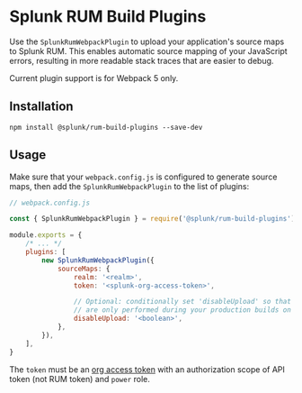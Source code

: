 # Splunk RUM Build Plugins

Use the `SplunkRumWebpackPlugin` to upload your application's source maps to Splunk RUM. This enables automatic source mapping of your JavaScript errors, resulting in more readable stack traces that are easier to debug.

Current plugin support is for Webpack 5 only.

## Installation

```
npm install @splunk/rum-build-plugins --save-dev
```

## Usage

Make sure that your `webpack.config.js` is configured to generate source maps,
then add the `SplunkRumWebpackPlugin` to the list of plugins:

```js
// webpack.config.js

const { SplunkRumWebpackPlugin } = require('@splunk/rum-build-plugins')

module.exports = {
	/* ... */
	plugins: [
		new SplunkRumWebpackPlugin({
			sourceMaps: {
				realm: '<realm>',
				token: '<splunk-org-access-token>',

				// Optional: conditionally set 'disableUpload' so that file uploads
				// are only performed during your production builds on your CI pipeline
				disableUpload: '<boolean>',
			},
		}),
	],
}
```

The `token` must be an [org access token](https://help.splunk.com/en/splunk-observability-cloud/administer/authentication-and-security/authentication-tokens/org-access-tokens)
with an authorization scope of API token (not RUM token) and `power` role.
